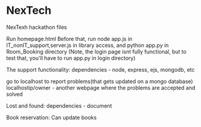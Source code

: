 # NexTech
NexTexh hackathon files

Run homepage.html
Before that, run node app.js in IT_nonIT_support,server.js in library access, and python app.py in Room_Booking directory
(Note, the login page isnt fully functional, but to test that, you'll have to run app.py in login directory)

The support functionality:
dependencies - node, express, ejs, mongodb, etc

go to localhost to report problems(that gets updated on a mongo database)
localhostip/owner - another webpage where the problems are accepted and solved

Lost and found:
dependencies - document

Book reservation:
Can update books